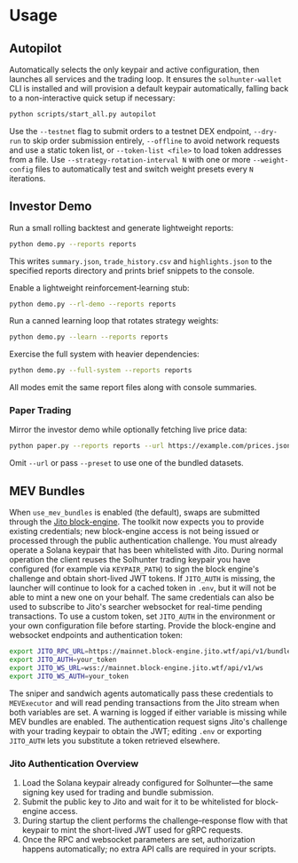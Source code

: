 # Usage

## Autopilot
Automatically selects the only keypair and active configuration, then launches all services and the trading loop. It ensures the
`solhunter-wallet` CLI is installed and will provision a default keypair automatically, falling back to a non-interactive quick
setup if necessary:

```bash
python scripts/start_all.py autopilot
```
Use the `--testnet` flag to submit orders to a testnet DEX endpoint, `--dry-run` to skip order submission entirely, `--offline` to avoid network requests and use a static token list, or `--token-list <file>` to load token addresses from a file. Use `--strategy-rotation-interval N` with one or more `--weight-config` files to automatically test and switch weight presets every `N` iterations.

## Investor Demo

Run a small rolling backtest and generate lightweight reports:

```bash
python demo.py --reports reports
```

This writes `summary.json`, `trade_history.csv` and `highlights.json` to the
specified reports directory and prints brief snippets to the console.

Enable a lightweight reinforcement‑learning stub:

```bash
python demo.py --rl-demo --reports reports
```

Run a canned learning loop that rotates strategy weights:

```bash
python demo.py --learn --reports reports
```

Exercise the full system with heavier dependencies:

```bash
python demo.py --full-system --reports reports
```

All modes emit the same report files along with console summaries.

### Paper Trading

Mirror the investor demo while optionally fetching live price data:

```bash
python paper.py --reports reports --url https://example.com/prices.json
```

Omit ``--url`` or pass ``--preset`` to use one of the bundled datasets.

## MEV Bundles

When `use_mev_bundles` is enabled (the default), swaps are submitted
through the [Jito block-engine](https://jito.network/). The toolkit now
expects you to provide existing credentials; new block-engine access is
not being issued or processed through the public authentication
challenge. You must already operate a Solana keypair that has been
whitelisted with Jito. During normal operation the client reuses the
Solhunter trading keypair you have configured (for example via
`KEYPAIR_PATH`) to sign the block engine's challenge and obtain short-lived JWT
tokens. If `JITO_AUTH` is missing, the launcher will continue to look for
a cached token in `.env`, but it will not be able to mint a new one on
your behalf. The same credentials can also be used to subscribe to
Jito's searcher websocket for real-time pending transactions. To use a
custom token, set `JITO_AUTH` in the environment or your own
configuration file before starting. Provide the block-engine and
websocket endpoints and authentication token:

```bash
export JITO_RPC_URL=https://mainnet.block-engine.jito.wtf/api/v1/bundles
export JITO_AUTH=your_token
export JITO_WS_URL=wss://mainnet.block-engine.jito.wtf/api/v1/ws
export JITO_WS_AUTH=your_token
```

The sniper and sandwich agents automatically pass these credentials to
`MEVExecutor` and will read pending transactions from the Jito stream
when both variables are set. A warning is logged if either variable is
missing while MEV bundles are enabled. The authentication request signs
Jito's challenge with your trading keypair to obtain the JWT; editing
`.env` or exporting `JITO_AUTH` lets you substitute a token retrieved
elsewhere.

### Jito Authentication Overview

1. Load the Solana keypair already configured for Solhunter—the same
   signing key used for trading and bundle submission.
2. Submit the public key to Jito and wait for it to be whitelisted for
   block-engine access.
3. During startup the client performs the challenge–response flow with
   that keypair to mint the short-lived JWT used for gRPC requests.
4. Once the RPC and websocket parameters are set, authorization happens
   automatically; no extra API calls are required in your scripts.

